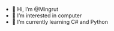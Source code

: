 - 👋 Hi, I’m @Mingrut
- 👀 I’m interested in computer
- 🌱 I’m currently learning C# and Python

<!---
Mingrut/Mingrut is a ✨ special ✨ repository because its `README.md` (this file) appears on your GitHub profile.
You can click the Preview link to take a look at your changes.
--->
